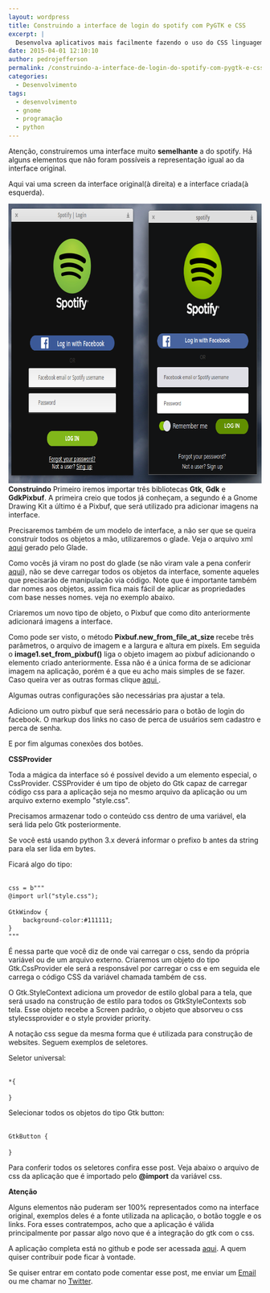 ```yaml
---
layout: wordpress
title: Construindo a interface de login do spotify com PyGTK e CSS
excerpt: |
  Desenvolva aplicativos mais facilmente fazendo o uso do CSS linguagem de estilo da web agora aplicada a interfaces com Python e Gtk.
date: 2015-04-01 12:10:10
author: pedrojefferson
permalink: /construindo-a-interface-de-login-do-spotify-com-pygtk-e-css/
categories:
  - Desenvolvimento
tags:
  - desenvolvimento
  - gnome
  - programação
  - python
---
```


Atenção, construiremos uma interface muito <strong>semelhante</strong> a do spotify. Há alguns elementos que não foram possíveis a representação igual ao da interface original.

Aqui vai uma screen da interface original(à direita) e a interface criada(à esquerda).

<a href="/assets/wp-content/uploads/2015/03/spotify.png"><img class="aligncenter size-full wp-image-1728" src="/assets/wp-content/uploads/2015/03/spotify.png" alt="spotify" width="749" height="556" /></a>
<strong>Construindo</strong>
Primeiro iremos importar três bibliotecas <strong>Gtk</strong>, <strong>Gdk</strong> e <strong>GdkPixbuf</strong>. A primeira creio que todos já conheçam, a segundo é a Gnome Drawing Kit a último é a Pixbuf, que será utilizado pra adicionar imagens na interface.

Precisaremos também de um modelo de interface, a não ser que se queira construir todos os objetos a mão, utilizaremos o glade. Veja o arquivo xml <a href="https://github.com/1pedro/spotify_app/blob/master/spotify_app.glade"> aqui</a> gerado pelo Glade.

Como vocês já viram no post do glade (se não viram vale a pena conferir <a href="/2015/03/20/acelerando-o-desenvolvimento-com-glade/"> aqui</a>), não se deve carregar todos os objetos da interface, somente aqueles que precisarão de manipulação via código. Note que é importante também dar nomes aos objetos, assim fica mais fácil de aplicar as propriedades com base nesses nomes. veja no exemplo abaixo.

<script src="//gistfy-app.herokuapp.com/github/1pedro/spotify_app/spotify_app.py?&amp;slice=26:32" type="text/javascript"></script>
Criaremos um novo tipo de objeto, o Pixbuf que como dito anteriormente adicionará imagens a interface.
<script src="//gistfy-app.herokuapp.com/github/1pedro/spotify_app/spotify_app.py?&amp;slice=35:37" type="text/javascript"></script>
Como pode ser visto, o método <strong> Pixbuf.new_from_file_at_size </strong> recebe três parâmetros, o arquivo de imagem e a largura e altura em pixels. Em seguida o <strong>image1.set_from_pixbuf()</strong> liga o objeto imagem ao pixbuf adicionando o elemento criado anteriormente. Essa não é a única forma de se adicionar imagem na aplicação, porém é a que eu acho mais simples de se fazer. Caso queira ver as outras formas clique <a href="https://developer.gnome.org/gtk3/stable/GtkImage.html"> aqui </a>.

Algumas outras configurações são necessárias pra ajustar a tela.

<script src="//gistfy-app.herokuapp.com/github/1pedro/spotify_app/spotify_app.py?&amp;slice=39:51" type="text/javascript"></script>

Adiciono um outro pixbuf que será necessário para o botão de login do facebook. O markup dos links no caso de perca de usuários sem cadastro e perca de senha.

E por fim algumas conexões dos botões.

<strong> CSSProvider </strong>

Toda a mágica da interface só é possível devido a um elemento especial, o CssProvider. CSSProvider é um tipo de objeto do Gtk capaz de carregar código css para a aplicação seja no mesmo arquivo da aplicação ou um arquivo externo exemplo "style.css".

Precisamos armazenar todo o conteúdo css dentro de uma variável, ela será lida pelo Gtk posteriormente.

<script src="//gistfy-app.herokuapp.com/github/1pedro/spotify_app/spotify_app.py?&amp;slice=53:61" type="text/javascript"></script>

Se você está usando python 3.x deverá informar o prefixo b antes da string para ela ser lida em bytes.

Ficará algo do tipo:

<pre><code class="python">
css = b&quot;&quot;&quot;
@import url(&quot;style.css&quot;);

GtkWindow {
    background-color:#111111;
}
&quot;&quot;&quot;
</code></pre>

É nessa parte que você diz de onde vai carregar o css, sendo da própria variável ou de um arquivo externo. Criaremos um objeto do tipo Gtk.CssProvider ele será a responsável por carregar o css e em seguida ele carrega o código CSS da variável chamada também de css.

<script src="//gistfy-app.herokuapp.com/github/1pedro/spotify_app/spotify_app.py?&amp;slice=62:64" type="text/javascript"></script>

O Gtk.StyleContext adiciona um provedor de estilo global para a tela, que será usado na construção de estilo para todos os GtkStyleContexts sob tela. Esse objeto recebe a Screen padrão, o objeto que absorveu o css stylecssprovider e o style provider priority.

A notação css segue da mesma forma que é utilizada para construção de websites. Seguem exemplos de seletores.

Seletor universal:


<pre><code class="css">
*{

}
</code></pre>


Selecionar todos os objetos do tipo Gtk button:

<pre><code class="css">
GtkButton {

}
</code></pre>

Para conferir todos os seletores confira esse post.
Veja abaixo o arquivo de css da aplicação que é importado pelo <strong>@import</strong> da variável css.

<script src="//gistfy-app.herokuapp.com/github/1pedro/spotify_app/style.css" type="text/javascript"></script>

<strong> Atenção </strong>

Alguns elementos não puderam ser 100% representados como na interface original, exemplos deles é a fonte utilizada na aplicação, o botão toggle e os links. Fora esses contratempos, acho que a aplicação é válida principalmente por passar algo novo que é a integração do gtk com o css.

A aplicação completa está no github e pode ser acessada <a href="https://github.com/1pedro/spotify_app">aqui</a>. A quem quiser contribuir pode ficar à vontade.

Se quiser entrar em contato pode comentar esse post, me enviar um <a href="mailto:p.dupond@example.com"> Email </a> ou me chamar no <a href="https://twitter.com/_pedrojefferson">Twitter</a>.